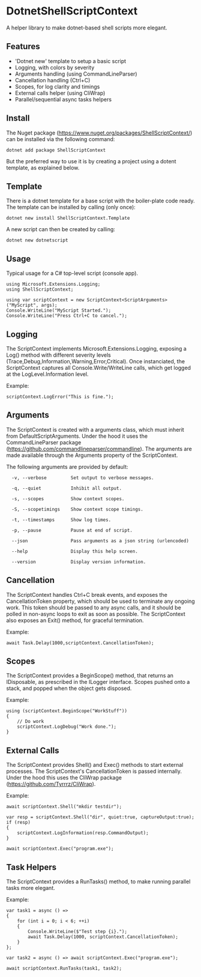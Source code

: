 # DotnetShellScriptContext
A helper library to make dotnet-based shell scripts more elegant.

## Features
- 'Dotnet new' template to setup a basic script
- Logging, with colors by severity
- Arguments handling (using CommandLineParser)
- Cancellation handling (Ctrl+C)
- Scopes, for log clarity and timings
- External calls helper (using CliWrap)
- Parallel/sequential async tasks helpers


## Install

The Nuget package (https://www.nuget.org/packages/ShellScriptContext/) can be installed via the following command:
```
dotnet add package ShellScriptContext
```
But the preferred way to use it is by creating a project using a dotent template, as explained below.

## Template
There is a dotnet template for a base script with the boiler-plate code ready.
The template can be installed by calling (only once):
```
dotnet new install ShellScriptContext.Template
```
A new script can then be created by calling:
```
dotnet new dotnetscript
```

## Usage

Typical usage for a C# top-level script (console app).

```
using Microsoft.Extensions.Logging;
using ShellScriptContext;

using var scriptContext = new ScriptContext<ScriptArguments>("MyScript", args);
Console.WriteLine("MyScript Started.");
Console.WriteLine("Press Ctrl+C to cancel.");
```

## Logging
The ScriptContext implements Microsoft.Extensions.Logging, exposing a Log() method with different severity levels (Trace,Debug,Information,Warning,Error,Critical).
Once instanciated, the ScriptContext captures all Console.Write/WriteLine calls, which get logged at the LogLevel.Information level. 

Example:
```
scriptContext.LogError("This is fine.");
```

## Arguments
The ScriptContext is created with a arguments class, which must inherit from DefaultScriptArguments. Under the hood it uses the CommandLineParser package (https://github.com/commandlineparser/commandline).  The arguments are made available through the Arguments property of the ScriptContext.

The following arguments are provided by default:
```
  -v, --verbose         Set output to verbose messages.

  -q, --quiet           Inhibit all output.

  -s, --scopes          Show context scopes.

  -S, --scopetimings    Show context scope timings.

  -t, --timestamps      Show log times.

  -p, --pause           Pause at end of script.

  --json                Pass arguments as a json string (urlencoded)

  --help                Display this help screen.

  --version             Display version information.
```

## Cancellation
The ScriptContext handles Ctrl+C break events, and exposes the CancellationToken property, which should be used to terminate any ongoing work.  This token should be passed to any async calls, and it should be polled in non-async loops to exit as soon as possible.  The ScriptContext also exposes an Exit() method, for graceful termination.

Example:
```
await Task.Delay(1000,scriptContext.CancellationToken);
```

## Scopes
The ScriptContext provides a BeginScope() method, that returns an IDisposable, as prescribed in the ILogger interface. Scopes pushed onto a stack, and popped when the object gets disposed.

Example:
```
using (scriptContext.BeginScope("WorkStuff"))
{
    // Do work
    scriptContext.LogDebug("Work done.");
}
```

## External Calls
The ScriptContext provides Shell() and Exec() methods to start external processes.  The ScriptContext's CancellationToken is passed internally.  Under the hood this uses the CliWrap package (https://github.com/Tyrrrz/CliWrap).

Example:
```
await scriptContext.Shell("mkdir testdir");

var resp = scriptContext.Shell("dir", quiet:true, captureOutput:true);
if (resp)
{
    scriptContext.LogInformation(resp.CommandOutput);
}

await scriptContext.Exec("program.exe");
```


## Task Helpers
The ScriptContext provides a RunTasks() method, to make running parallel tasks more elegant.

Example:
```
var task1 = async () =>
{
    for (int i = 0; i < 6; ++i)
    {
        Console.WriteLine($"Test step {i}.");
        await Task.Delay(1000, scriptContext.CancellationToken);
    }
};

var task2 = async () => await scriptContext.Exec("program.exe");

await scriptContext.RunTasks(task1, task2);
```

